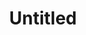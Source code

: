 ---
creation date:		2023-08-22 02:16
modification date:	2023-08-22 02:16
title: 				Untitled
tags:
---